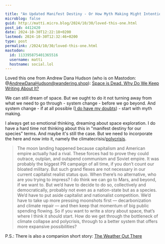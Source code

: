 ```yaml
---

title: "An Updated Manifest Destiny - Or How Myth Making Might Intentionally Change The World After All (Comment on Andrew Dana Hudson's \"Space is Dead. Why Do We Keep Writing About It?\")"
microblog: false
guid: http://matti.micro.blog/2024/10/30/loved-this-one.html
post_id: 4412420
date: 2024-10-30T12:22:18+0200
lastmod: 2024-10-30T12:32:46+0200
type: post
permalink: /2024/10/30/loved-this-one.html
mastodon:
  id: 113395875401365516
  username: matti
  hostname: social.lol
---
```

Loved this one from Andrew Dana Hudson (who is on Mastodon: @AndrewDanaHudson@wandering.shop): [Space is Dead. Why Do We Keep Writing About It?](https://longnow.org/ideas/space-dead/)

We can still dream of space. But we ought to do it not turning away from what we need to go through - system change - before we go beyond. And system change - if at all possible ([I do have my doubts](https://blog.martin-haehnel.de/2024/05/31/hub-the-fatalistic.html)) - start with myth making.

I always get so emotional thinking, dreaming about space exploration. I do have a hard time not thinking about this in "manifest destiny for our species" terms. And maybe it's still the case. But we need to incorporate the here and now into it, namely the climatecrisis/[polycrisis](https://www.weforum.org/agenda/2023/03/polycrisis-adam-tooze-historian-explains/).

> The moon landing happened because capitalism and American empire actually had a rival. These forces had to prove they could outrace, outplan, and outspend communism and Soviet empire. It was probably the biggest PR campaign of all time, if you don’t count our bloated military. But such grand flexes are not necessary in our current capitalist realist status quo. When there’s no alternative, who are you trying to impress?
> I do think we can go to Mars, and beyond, if we want to. But we’d have to decide to do so, collectively and democratically, probably not even as a nation-state but as a species. We’d have to put aside capitalist and nationalist competition. We’d have to take up more pressing moonshots first — decarbonization and climate repair — and then keep that momentum of big public spending flowing.
> So if you want to write a story about space, that’s where I think it should start. How do we get through the bottleneck of climate collapse and polycrisis, through to a better system that offers more expansive possibilities?

P.S.: There is also a companion short story: [The Weather Out There](https://longnow.org/ideas/the-weather-out-there/)

